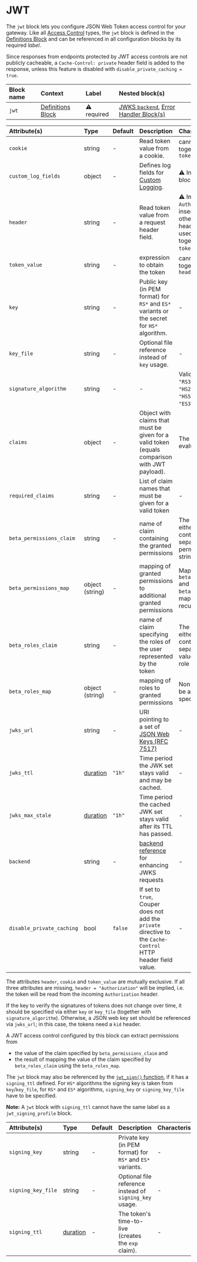 # JWT

The `jwt` block lets you configure JSON Web Token access control for your gateway.
Like all [Access Control](#access-control) types, the `jwt` block is defined in
the [Definitions Block](#definitions-block) and can be referenced in all configuration blocks by its
required _label_.

Since responses from endpoints protected by JWT access controls are not publicly cacheable, a `Cache-Control: private` header field is added to the response, unless this feature is disabled with `disable_private_caching = true`.

| Block name | Context                                 | Label            | Nested block(s)                                                                  |
|:-----------|:----------------------------------------|:-----------------|:---------------------------------------------------------------------------------|
| `jwt`      | [Definitions Block](#definitions-block) | &#9888; required | [JWKS `backend`](#backend-block), [Error Handler Block(s)](#error-handler-block) |

| Attribute(s)              | Type                  | Default | Description                                                                                                   | Characteristic(s)                                                                                                                                                            | Example                                                                       |
|:--------------------------|:----------------------|:--------|:--------------------------------------------------------------------------------------------------------------|:-----------------------------------------------------------------------------------------------------------------------------------------------------------------------------|:------------------------------------------------------------------------------|
| `cookie`                  | string                | -       | Read token value from a cookie.                                                                               | cannot be used together with `header` or `token_value`                                                                                                                       | `cookie = "AccessToken"`                                                      |
| `custom_log_fields`       | object                | -       | Defines log fields for [Custom Logging](LOGS.md#custom-logging).                                              | &#9888; Inherited by nested blocks.                                                                                                                                          | -                                                                             |
| `header`                  | string                | -       | Read token value from a request header field.                                                                 | &#9888; Implies `Bearer` if `Authorization` (case-insensitive) is used, otherwise any other header name can be used. Cannot be used together with `cookie` or `token_value`. | `header = "Authorization"`                                                    |
| `token_value`             | string                | -       | expression to obtain the token                                                                                | cannot be used together with `cookie` or `header`                                                                                                                            | `token_value = request.form_body.token[0]`                                    |
| `key`                     | string                | -       | Public key (in PEM format) for `RS*` and `ES*` variants or the secret for `HS*` algorithm.                    | -                                                                                                                                                                            | -                                                                             |
| `key_file`                | string                | -       | Optional file reference instead of `key` usage.                                                               | -                                                                                                                                                                            | -                                                                             |
| `signature_algorithm`     | string                | -       | -                                                                                                             | Valid values: `"RS256"`, `"RS384"`, `"RS512"`, `"HS256"`, `"HS384"`, `"HS512"`, `"ES256"`, `"ES384"`, `"ES512"`                                                              | -                                                                             |
| `claims`                  | object                | -       | Object with claims that must be given for a valid token (equals comparison with JWT payload).                 | The claim values are evaluated per request.                                                                                                                                  | `claims = { pid = request.path_params.pid }`                                  |
| `required_claims`         | string                | -       | List of claim names that must be given for a valid token                                                      | -                                                                                                                                                                            | `required_claims = ["roles"]`                                                 |
| `beta_permissions_claim`  | string                | -       | name of claim containing the granted permissions                                                              | The claim value must either be a string containing a space-separated list of permissions or a list of string permissions                                                     | `beta_permissions_claim = "scope"`                                            |
| `beta_permissions_map`    | object (string)       | -       | mapping of granted permissions to additional granted permissions                                              | Maps values from `beta_permissions_claim` and those created from `beta_roles_map`. The map is called recursively.                                                            | `beta_permissions_map = { p1 = ["p3", "p4"], p2 = ["p5"] }`                   |
| `beta_roles_claim`        | string                | -       | name of claim specifying the roles of the user represented by the token                                       | The claim value must either be a string containing a space-separated list of role values or a list of string role values                                                     | `beta_roles_claim = "roles"`                                                  |
| `beta_roles_map`          | object (string)       | -       | mapping of roles to granted permissions                                                                       | Non-mapped roles can be assigned with `*` to specific permissions.                                                                                                           | `beta_roles_map = { role1 = ["p1", "p2"], role2 = ["p3"], "*" = ["public"] }` |
| `jwks_url`                | string                | -       | URI pointing to a set of [JSON Web Keys (RFC 7517)](https://datatracker.ietf.org/doc/html/rfc7517)            | -                                                                                                                                                                            | `jwks_url = "http://identityprovider:8080/jwks.json"`                         |
| `jwks_ttl`                | [duration](#duration) | `"1h"`  | Time period the JWK set stays valid and may be cached.                                                        | -                                                                                                                                                                            | `jwks_ttl = "1800s"`                                                          |
| `jwks_max_stale`          | [duration](#duration) | `"1h"`  | Time period the cached JWK set stays valid after its TTL has passed.                                          | -                                                                                                                                                                            | `jwks_max_stale = "45m"`                                                      |
| `backend`                 | string                | -       | [backend reference](#backend-block) for enhancing JWKS requests                                               | -                                                                                                                                                                            | `backend = "jwks_backend"`                                                    |
| `disable_private_caching` | bool                  | `false` | If set to `true`, Couper does not add the `private` directive to the `Cache-Control` HTTP header field value. | -                                                                                                                                                                            | -                                                                             |

The attributes `header`, `cookie` and `token_value` are mutually exclusive.
If all three attributes are missing, `header = "Authorization"` will be implied, i.e. the token will be read from the incoming `Authorization` header.

If the key to verify the signatures of tokens does not change over time, it should be specified via either `key` or `key_file` (together with `signature_algorithm`).
Otherwise, a JSON web key set should be referenced via `jwks_url`; in this case, the tokens need a `kid` header.

A JWT access control configured by this block can extract permissions from

- the value of the claim specified by `beta_permissions_claim` and
- the result of mapping the value of the claim specified by `beta_roles_claim` using the `beta_roles_map`.

The `jwt` block may also be referenced by the [`jwt_sign()` function](#functions), if it has a `signing_ttl` defined. For `HS*` algorithms the signing key is taken from `key`/`key_file`, for `RS*` and `ES*` algorithms, `signing_key` or `signing_key_file` have to be specified.

**Note:** A `jwt` block with `signing_ttl` cannot have the same label as a `jwt_signing_profile` block.

| Attribute(s)       | Type                  | Default | Description                                               | Characteristic(s) | Example |
|:-------------------|:----------------------|:--------|:----------------------------------------------------------|:------------------|:--------|
| `signing_key`      | string                | -       | Private key (in PEM format) for `RS*` and `ES*` variants. | -                 | -       |
| `signing_key_file` | string                | -       | Optional file reference instead of `signing_key` usage.   | -                 | -       |
| `signing_ttl`      | [duration](#duration) | -       | The token's time-to-live (creates the `exp` claim).       | -                 | -       |
